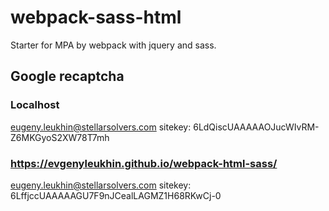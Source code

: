 # webpack-sass-html

Starter for MPA by webpack with jquery and sass.

## Google recaptcha

### Localhost

eugeny.leukhin@stellarsolvers.com
sitekey: 6LdQiscUAAAAAOJucWIvRM-Z6MKGyoS2XW78T7mh

### https://evgenyleukhin.github.io/webpack-html-sass/

eugeny.leukhin@stellarsolvers.com
sitekey: 6LffjccUAAAAAGU7F9nJCealLAGMZ1H68RKwCj-0
